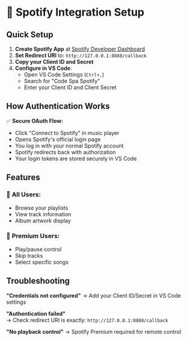 # 🎵 Spotify Integration Setup

## Quick Setup

1. **Create Spotify App** at [Spotify Developer Dashboard](https://developer.spotify.com/dashboard)
2. **Set Redirect URI** to: `http://127.0.0.1:8888/callback`
3. **Copy your Client ID and Secret**
4. **Configure in VS Code**:
   - Open VS Code Settings (`Ctrl+,`)
   - Search for "Code Spa Spotify"
   - Enter your Client ID and Client Secret

## How Authentication Works

✅ **Secure OAuth Flow:**
- Click "Connect to Spotify" in music player
- Opens Spotify's official login page
- You log in with your normal Spotify account
- Spotify redirects back with authorization
- Your login tokens are stored securely in VS Code

## Features

### 🎵 **All Users:**
- Browse your playlists
- View track information
- Album artwork display

### 🎵 **Premium Users:**
- Play/pause control
- Skip tracks
- Select specific songs

## Troubleshooting

**"Credentials not configured"**
→ Add your Client ID/Secret in VS Code settings

**"Authentication failed"**  
→ Check redirect URI is exactly: `http://127.0.0.1:8888/callback`

**"No playback control"**
→ Spotify Premium required for remote control 